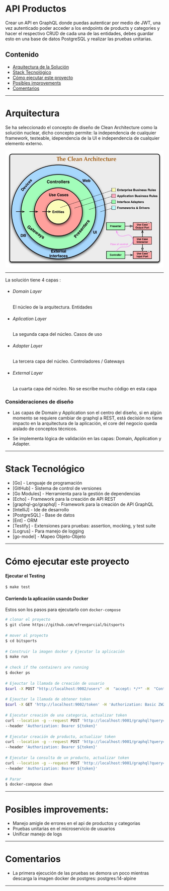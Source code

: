 ﻿# API Productos

Crear un API en GraphQL donde puedas autenticar por medio de JWT, una
vez autenticado poder acceder a los endpoints de products y categories y hacer
el respectivo CRUD de cada una de las entidades, debes guardar esto en una
base de datos PostgreSQL y realizar las pruebas unitarias.

## Contenido

- [Arquitectura de la Solución](#arquitectura)
- [Stack Tecnológico](#stack-tecnológico)
- [Cómo ejecutar este proyecto](#cómo-ejecutar-este-proyecto)
- [Posibles improvements](#posibles-improvements)
- [Comentarios](#comentarios)

----

# Arquitectura

Se ha seleccionado el concepto de diseño de Clean Architecture como la solución nuclear, dicho concepto permite:
la independencia de cualquier framework, testeable, idependencia de la UI e independencia de cualquier elemento externo.

![plot](./images/cleanArc.jpg)

----
La solución tiene 4 capas :

* ###### Domain Layer
  El núcleo de la arquitectura. Entidades
* ###### Aplication Layer
  La segunda capa del núcleo. Casos de uso
* ###### Adapter Layer
  La tercera capa del núcleo. Controladores / Gateways
* ###### External Layer
  La cuarta capa del núcleo. No se escribe mucho código en esta capa

### Consideraciones de diseño

* Las capas de Domain y Application son el centro del diseño, si en algún momento se requiere cambiar de graphql a
  REST, está decisión no tiene impacto en la arquitectura de la aplicación, el core del negocio queda aislado de conceptos
  técnicos.


* Se implementa lógica de validación en las capas: Domain, Application y Adapter.

----

# Stack Tecnológico

* [Go] - Lenguaje de programación
* [GitHub] - Sistema de control de versiones
* [Go Modules] - Herramienta para la gestión de dependencias
* [Echo] - Framework para la creación de API REST
* [graphql-go/graphql] - Framework para la creación de API GraphQL
* [IntelliJ] - Ide de desarrollo
* [PostgreSQL] - Base de datos
* [Ent] - ORM
* [Testify] - Extensiones para pruebas: assertion, mocking, y test suite
* [Logrus] - Para manejo de logging
* [go-model] - Mapeo Objeto-Objeto

----

# Cómo ejecutar este proyecto

#### Ejecutar el Testing

```bash
$ make test
```

#### Corriendo la aplicación usando Docker

Estos son los pasos para ejecutarlo con `docker-compose`

```bash
# clonar el proyecto
$ git clone https://github.com/efrengarcial/bitsports

# mover al proyecto
$ cd bitsports

# Construir la imagen docker y Ejecutar la aplicación 
$ make run

# check if the containers are running
$ docker ps

# Ejeuctar la llamada de creación de usuario
$curl -X POST "http://localhost:9002/users" -H  "accept: */*" -H  "Content-Type: application/json-patch+json" -d "{ \"name\": \"Efren\",\"email\": \"efren.gl@gmail.com\", \"password\" : \"12345678\",  \"password_confirm\" : \"12345678\" }" 

# Ejeuctar la llamada de obtener token
$curl -X GET 'http://localhost:9002/token' -H 'Authorization: Basic ZWZyZW4uZ2xAZ21haWwuY29tOjEyMzQ1Njc4'

# Ejecutar creación de una categoria, actualizar token
curl --location -g --request POST 'http://localhost:9001/graphql?query=mutation+_{createCategory(name:"frutas" ,code:"abc"){id,name,code}}' \
--header 'Authorization: Bearer ${token}'

# Ejecutar creación de producto, actualizar token
curl --location -g --request POST 'http://localhost:9001/graphql?query=mutation+_{createProduct(name:"banano" ,price:1.99, quantity: 1000, categoryId:1){id,name,price}}' \
--header 'Authorization: Bearer ${token}'

# Ejecutar la consulta de un producto, actualizar token
curl --location -g --request POST 'http://localhost:9001/graphql?query={product(id:1){name,price}}' \
--header 'Authorization: Bearer ${token}'

# Parar
$ docker-compose down
```

----

# Posibles improvements:

* Manejo amigle de errores  en el api de productos y categorias
* Pruebas unitarias en el microservicio de usuarios
* Unificar manejo de logs

----

# Comentarios

* La primera ejecución de las pruebas se demora un poco mientras descarga la imagen docker de postgres:
  postgres:14-alpine

----
